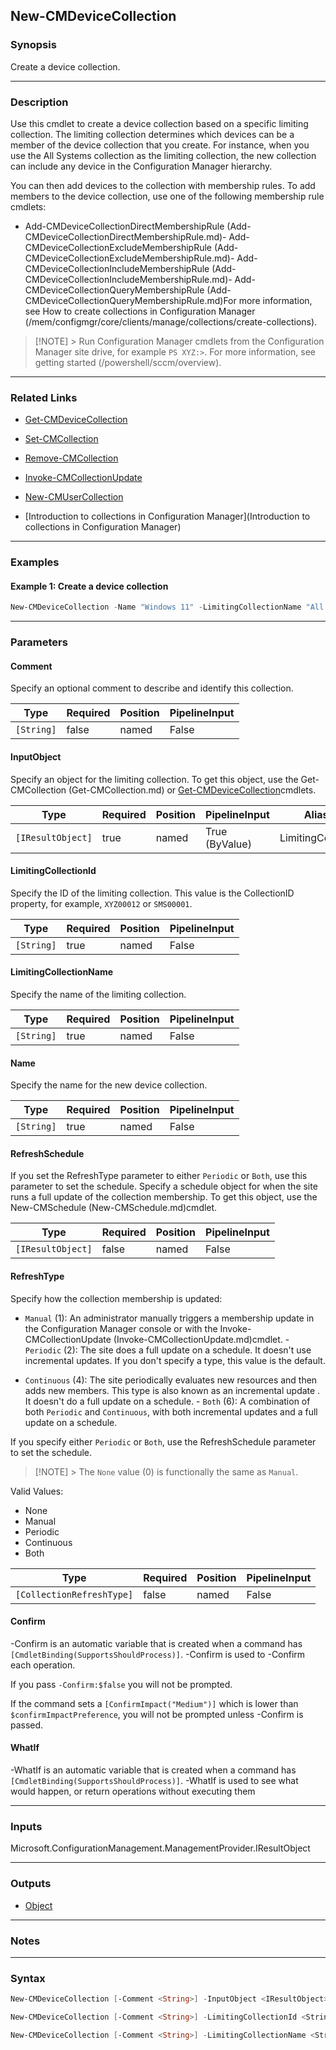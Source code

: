 New-CMDeviceCollection
----------------------




### Synopsis
Create a device collection.



---


### Description

Use this cmdlet to create a device collection based on a specific limiting collection. The limiting collection determines which devices can be a member of the device collection that you create. For instance, when you use the All Systems collection as the limiting collection, the new collection can include any device in the Configuration Manager hierarchy.



You can then add devices to the collection with membership rules. To add members to the device collection, use one of the following membership rule cmdlets:



- Add-CMDeviceCollectionDirectMembershipRule (Add-CMDeviceCollectionDirectMembershipRule.md)- Add-CMDeviceCollectionExcludeMembershipRule (Add-CMDeviceCollectionExcludeMembershipRule.md)- Add-CMDeviceCollectionIncludeMembershipRule (Add-CMDeviceCollectionIncludeMembershipRule.md)- Add-CMDeviceCollectionQueryMembershipRule (Add-CMDeviceCollectionQueryMembershipRule.md)For more information, see How to create collections in Configuration Manager (/mem/configmgr/core/clients/manage/collections/create-collections).



> [!NOTE] > Run Configuration Manager cmdlets from the Configuration Manager site drive, for example `PS XYZ:>`. For more information, see getting started (/powershell/sccm/overview).



---


### Related Links
* [Get-CMDeviceCollection](Get-CMDeviceCollection)



* [Set-CMCollection](Set-CMCollection)



* [Remove-CMCollection](Remove-CMCollection)



* [Invoke-CMCollectionUpdate](Invoke-CMCollectionUpdate)



* [New-CMUserCollection](New-CMUserCollection)



* [Introduction to collections in Configuration Manager](Introduction to collections in Configuration Manager)





---


### Examples
#### Example 1: Create a device collection
```PowerShell
New-CMDeviceCollection -Name "Windows 11" -LimitingCollectionName "All Systems"
```



---


### Parameters
#### **Comment**

Specify an optional comment to describe and identify this collection.






|Type      |Required|Position|PipelineInput|
|----------|--------|--------|-------------|
|`[String]`|false   |named   |False        |



#### **InputObject**

Specify an object for the limiting collection. To get this object, use the Get-CMCollection (Get-CMCollection.md) or [Get-CMDeviceCollection](Get-CMDeviceCollection.md)cmdlets.






|Type             |Required|Position|PipelineInput |Aliases           |
|-----------------|--------|--------|--------------|------------------|
|`[IResultObject]`|true    |named   |True (ByValue)|LimitingCollection|



#### **LimitingCollectionId**

Specify the ID of the limiting collection. This value is the CollectionID property, for example, `XYZ00012` or `SMS00001`.






|Type      |Required|Position|PipelineInput|
|----------|--------|--------|-------------|
|`[String]`|true    |named   |False        |



#### **LimitingCollectionName**

Specify the name of the limiting collection.






|Type      |Required|Position|PipelineInput|
|----------|--------|--------|-------------|
|`[String]`|true    |named   |False        |



#### **Name**

Specify the name for the new device collection.






|Type      |Required|Position|PipelineInput|
|----------|--------|--------|-------------|
|`[String]`|true    |named   |False        |



#### **RefreshSchedule**

If you set the RefreshType parameter to either `Periodic` or `Both`, use this parameter to set the schedule. Specify a schedule object for when the site runs a full update of the collection membership. To get this object, use the New-CMSchedule (New-CMSchedule.md)cmdlet.






|Type             |Required|Position|PipelineInput|
|-----------------|--------|--------|-------------|
|`[IResultObject]`|false   |named   |False        |



#### **RefreshType**

Specify how the collection membership is updated:


* `Manual` (1): An administrator manually triggers a membership update in the Configuration Manager console or with the Invoke-CMCollectionUpdate (Invoke-CMCollectionUpdate.md)cmdlet. - `Periodic` (2): The site does a full update on a schedule. It doesn't use incremental updates. If you don't specify a type, this value is the default.


* `Continuous` (4): The site periodically evaluates new resources and then adds new members. This type is also known as an incremental update . It doesn't do a full update on a schedule. - `Both` (6): A combination of both `Periodic` and `Continuous`, with both incremental updates and a full update on a schedule.


If you specify either `Periodic` or `Both`, use the RefreshSchedule parameter to set the schedule.


> [!NOTE] > The `None` value (0) is functionally the same as `Manual`.



Valid Values:

* None
* Manual
* Periodic
* Continuous
* Both






|Type                     |Required|Position|PipelineInput|
|-------------------------|--------|--------|-------------|
|`[CollectionRefreshType]`|false   |named   |False        |



#### **Confirm**
-Confirm is an automatic variable that is created when a command has ```[CmdletBinding(SupportsShouldProcess)]```.
-Confirm is used to -Confirm each operation.

If you pass ```-Confirm:$false``` you will not be prompted.


If the command sets a ```[ConfirmImpact("Medium")]``` which is lower than ```$confirmImpactPreference```, you will not be prompted unless -Confirm is passed.

#### **WhatIf**
-WhatIf is an automatic variable that is created when a command has ```[CmdletBinding(SupportsShouldProcess)]```.
-WhatIf is used to see what would happen, or return operations without executing them


---


### Inputs
Microsoft.ConfigurationManagement.ManagementProvider.IResultObject





---


### Outputs
* [Object](https://learn.microsoft.com/en-us/dotnet/api/System.Object)






---


### Notes




---


### Syntax
```PowerShell
New-CMDeviceCollection [-Comment <String>] -InputObject <IResultObject> -Name <String> [-RefreshSchedule <IResultObject>] [-RefreshType {None | Manual | Periodic | Continuous | Both}] [-Confirm] [-WhatIf] [<CommonParameters>]
```
```PowerShell
New-CMDeviceCollection [-Comment <String>] -LimitingCollectionId <String> -Name <String> [-RefreshSchedule <IResultObject>] [-RefreshType {None | Manual | Periodic | Continuous | Both}] [-Confirm] [-WhatIf] [<CommonParameters>]
```
```PowerShell
New-CMDeviceCollection [-Comment <String>] -LimitingCollectionName <String> -Name <String> [-RefreshSchedule <IResultObject>] [-RefreshType {None | Manual | Periodic | Continuous | Both}] [-Confirm] [-WhatIf] [<CommonParameters>]
```
